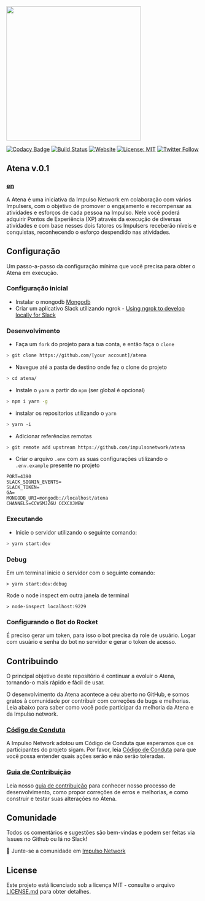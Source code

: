 <img src="https://impulso.network/assets/images/impulsonetwork-logo.svg" style="width: 350px">

[![Codacy Badge](https://api.codacy.com/project/badge/Grade/6b19092045904984b19c4775927d10b1)](https://app.codacy.com/app/impulsonetwork/atena?utm_source=github.com&utm_medium=referral&utm_content=impulsonetwork/atena&utm_campaign=Badge_Grade_Settings)
[![Build Status](https://dev.azure.com/impulsonetwork/Atena/_apis/build/status/impulsonetwork.atena)](https://dev.azure.com/impulsonetwork/Atena/_build/latest?definitionId=3)
[![Website](https://img.shields.io/website-up-down-green-red/http/shields.io.svg?label=about)](http://impulso.network)
[![License: MIT](https://img.shields.io/badge/License-MIT-blue.svg)](LICENSE)
[![Twitter Follow](https://img.shields.io/twitter/follow/impulsonetwork.svg?style=social&label=Follow)](https://twitter.com/impulsonetwork)


## Atena v.0.1

### [en](https://github.com/impulsonetwork/atena/blob/master/README_EN.md)

A Atena é uma iniciativa da Impulso Network em colaboração com vários Impulsers, com o objetivo de promover o engajamento e recompensar as atividades e esforços de cada pessoa na Impulso. Nele você poderá adquirir Pontos de Experiência (XP) através da execução de diversas atividades e com base nesses dois fatores os Impulsers receberão níveis e conquistas, reconhecendo o esforço despendido nas atividades.

## Configuração

Um passo-a-passo da configuração mínima que você precisa para obter o Atena em execução.

### Configuração inicial

- Instalar o mongodb [Mongodb](https://docs.mongodb.com/manual/installation/)
- Criar um aplicativo Slack utilizando ngrok - [Using ngrok to develop locally for Slack](https://api.slack.com/tutorials/tunneling-with-ngrok)

### Desenvolvimento

- Faça um  `fork` do projeto para a tua conta, e então faça o `clone`
```sh
> git clone https://github.com/[your account]/atena
```

- Navegue até a pasta de destino onde fez o clone do projeto
```sh
> cd atena/
```

- Instale o `yarn` a partir do `npm` (ser global é opcional)
```sh
> npm i yarn -g
```

- instalar os repositorios utilizando o `yarn`
```sh
> yarn -i
```

- Adicionar referências remotas
```sh
> git remote add upstream https://github.com/impulsonetwork/atena
```
- Criar o arquivo `.env` com as suas configurações utilizando o `.env.example` presente no projeto
```
PORT=4390
SLACK_SIGNIN_EVENTS=
SLACK_TOKEN=
GA=
MONGODB_URI=mongodb://localhost/atena
CHANNELS=CCWSMJZ6U CCXCXJWBW
```

### Executando

- Inicie o servidor utilizando o seguinte comando:
```sh
> yarn start:dev
```

### Debug

Em um terminal inicie o servidor com o seguinte comando:
```
> yarn start:dev:debug
```
Rode o node inspect em outra janela de terminal
```
> node-inspect localhost:9229
```

### Configurando o Bot do Rocket

É preciso gerar um token, para isso o bot precisa da role de usuário. Logar com
usuário e senha do bot no servidor e gerar o token de acesso.

## Contribuindo

O principal objetivo deste repositório é continuar a evoluir o Atena, tornando-o mais rápido e fácil de usar.

O desenvolvimento da Atena acontece a céu aberto no GitHub, e somos gratos à comunidade por contribuir com correções de bugs e melhorias. Leia abaixo para saber como você pode participar da melhoria da Atena e da Impulso network.

### [Código de Conduta](CONTRIBUTING.md)

A Impulso Network adotou um Código de Conduta que esperamos que os participantes do projeto sigam. Por favor, leia [Código de Conduta](CONTRIBUTING.md) para que você possa entender quais ações serão e não serão toleradas.

### [Guia de Contribuição](CONTRIBUTING.md)

Leia nosso [guia de contribuição](CONTRIBUTING.md) para conhecer nosso processo de desenvolvimento, como propor correções de erros e melhorias, e como construir e testar suas alterações no Atena.

## Comunidade

Todos os comentários e sugestões são bem-vindas e podem ser feitas via Issues no Github ou lá no Slack!

💬 Junte-se a comunidade em [Impulso Network](https://impulso.network)

## License

Este projeto está licenciado sob a licença MIT - consulte o arquivo [LICENSE.md](LICENSE.md) para obter detalhes.
